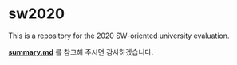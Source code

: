 # sw2020
This is a repository for the 2020 SW-oriented university evaluation.

 **[summary.md](https://github.com/Byung-moon/sw2020/blob/main/summary.md)** 를 참고해 주시면 감사하겠습니다.
